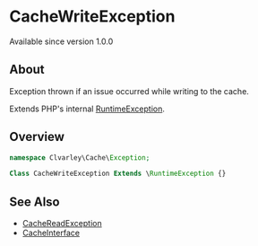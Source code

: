 # CacheWriteException

Available since version 1.0.0

## About

Exception thrown if an issue occurred while writing to the cache.

Extends PHP's internal [RuntimeException](https://www.php.net/manual/en/class.runtimeexception.php).

## Overview

```php
namespace Clvarley\Cache\Exception;

Class CacheWriteException Extends \RuntimeException {}
```

## See Also

* [CacheReadException](CacheReadException.md)
* [CacheInterface](../CacheInterface.md)
